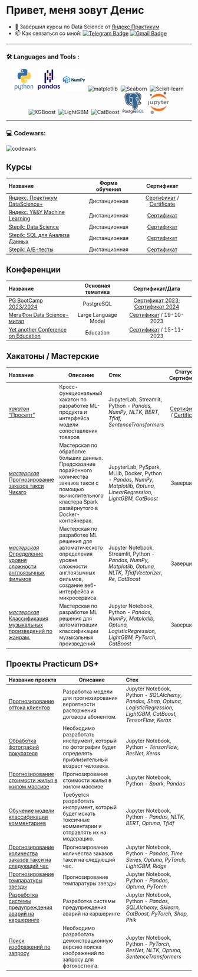 # Привет, меня зовут Денис

- :book: Завершил курсы по Data Science от [Яндекс Практикум](https://practicum.yandex.ru/data-scientist-plus/?utm_source=partners&utm_medium=ratingoff&utm_campaign=partners_ratingoff_data-scientist-plus)
- :mailbox: Как связаться со мной: [![Telegram Badge](https://img.shields.io/badge/-mukhanovdv-blue?style=flat&logo=Telegram&logoColor=white)](https://t.me/mukhanovdv) [![Gmail Badge](https://img.shields.io/badge/-Gmail-red?style=flat&logo=Gmail&logoColor=white)](mailto:ds.mukhanov@gmail.com)
---

### :hammer_and_wrench: Languages and Tools :

<div align="center">
  <img src="https://github.com/devicons/devicon/blob/master/icons/python/python-original-wordmark.svg" title="Python" alt="Python" width="60" height="60"/>&nbsp;
  <img src="https://github.com/devicons/devicon/blob/master/icons/pandas/pandas-original-wordmark.svg" title="Pandas" alt="Pandas" width="60" height="60"/>&nbsp;
  <img src="https://github.com/devicons/devicon/blob/master/icons/numpy/numpy-original-wordmark.svg" title="Numpy" alt="Numpy" width="60" height="60"/>&nbsp;
  <img src="https://upload.wikimedia.org/wikipedia/commons/0/01/Created_with_Matplotlib-logo.svg" title="matplotlib" alt="matplotlib" width="60" height="60"/>&nbsp;
  <img src="https://seaborn.pydata.org/_images/logo-tall-lightbg.svg" title="Seaborn" alt="Seaborn" width="60" height="60"/>&nbsp;
  <img src="https://upload.wikimedia.org/wikipedia/commons/0/05/Scikit_learn_logo_small.svg" title="Scikit-learn" alt="Scikit-learn" width="60" height="60"/>&nbsp;
  <img src="https://xgboost.ai/images/logo/xgboost-logo.png" title="XGBoost" alt="XGBoost" width="100" height="40"/>&nbsp;
  <img src="https://lightgbm.readthedocs.io/en/v3.3.2/_images/LightGBM_logo_black_text.svg" title="LightGBM" alt="LightGBM" width="80" height="40"/>&nbsp;
  <img src="https://upload.wikimedia.org/wikipedia/commons/c/cc/CatBoostLogo.png" title="CatBoost" alt="CatBoost" width="60" height="60"/>&nbsp;
  <img src="https://github.com/devicons/devicon/blob/master/icons/postgresql/postgresql-original-wordmark.svg" title="PostgreSQL" alt="PostgreSQL" width="60" height="60"/>&nbsp;
  <img src="https://github.com/devicons/devicon/blob/master/icons/jupyter/jupyter-original-wordmark.svg" title="Jupyter" alt="Jupyter" width="60" height="60"/>
</div>

---

### 💻 Codewars:

![codewars](https://www.codewars.com/users/Denis_Mukhanov/badges/large)

## Курсы

| Название | Форма обучения | Сертификат |
| :--- | :---: | :---: |
| [Яндекс. Практикум DataScience+](https://practicum.yandex.ru/profile/data-scientist-plus/) | Дистанционная | [Сертификат](https://github.com/Denis-Mukhanov/denis-mukhanov/blob/main/certificates/сertificate_Ya_DSp_rus.pdf) / [Certificate](https://github.com/Denis-Mukhanov/denis-mukhanov/blob/main/certificates/сertificate_Ya_DSp_eng.pdf) |
| [Яндекс. Y&&Y Machine Learning](https://yandex.ru/yaintern/training/ml-training) | Дистанционная | [Сертификат](https://github.com/Denis-Mukhanov/denis-mukhanov/blob/main/certificates/Young&&Yandex.pdf) |
| [Stepik: Data Science](https://stepik.org/course/113596/info) | Дистанционная | [Сертификат](https://github.com/Denis-Mukhanov/denis-mukhanov/blob/main/certificates/stepik-certificate-113596-1c96123.pdf) |
| [Stepik: SQL для Анализа Данных](https://stepik.org/course/116332/info) | Дистанционная | [Сертификат](https://github.com/Denis-Mukhanov/denis-mukhanov/blob/main/certificates/stepik-certificate-116332-60e4dd0.pdf) |
| [Stepik: А/Б-тесты](https://stepik.org/course/194930/info) | Дистанционная | [Сертификат](https://github.com/Denis-Mukhanov/denis-mukhanov/blob/main/certificates/stepik-certificate-194930-92a1c0a.pdf) |

## Конференции

| Название | Основная тематика | Сертификат/Дата |
| :--- | :---: | :---: |
| [PG BootCamp 2023/2024](https://pgbootcamp.ru/) | PostgreSQL | [Сертификат 2023](https://github.com/Denis-Mukhanov/denis-mukhanov/blob/main/certificates/PG_BootCamp_Russia_2023.pdf); [Сертификат 2024](https://github.com/Denis-Mukhanov/denis-mukhanov/blob/main/certificates/PG_BootCamp_2024_Minsk.pdf)|
| [МегаФон Data Science-митап](https://networkly.app/event/3651) | Large Language Model | [Сертификат](https://github.com/Denis-Mukhanov/denis-mukhanov/blob/main/certificates/meet_up_megafon_LLM_2023.pdf) / 19-10-2023|
| [Yet another Conference on Education](https://yace.yandex.ru/) | Education | [Сертификат](https://github.com/Denis-Mukhanov/denis-mukhanov/blob/main/certificates/Yet_another_Conference_on_Education_2023.pdf) / 15-11-2023|

## Хакатоны / Мастерские

| Название | Описание | Стек | Статус/Сертификат |
| :--- | --- | :--- | :---: |
| [*хакатон* “Просепт”](https://github.com/Denis-Mukhanov/prosept_compare_service) | Кросс-функциональный хакатон по разработке ML-продукта и интерфейса модели сопоставления товаров | JupyterLab, Streamlit, Python - *Pandas, NumPy, NLTK, BERT, Tfidf, SentenceTransformers* | [Сертификат](https://github.com/Denis-Mukhanov/denis-mukhanov/blob/main/certificates/prosept_best_ds.pdf) / [Certificate](https://github.com/Denis-Mukhanov/denis-mukhanov/blob/main/certificates/prosept_en.pdf) |
| [*мастерская* Прогнозирование заказов такси Чикаго](https://github.com/Denis-Mukhanov/Chicago_taxi_trips_BigData) | Мастерская по обработке больших данных. Предсказание порайонного количества заказов такси с помощью вычислительного кластера Spark развёрнутого в Docker-контейнерах. | JupyterLab, PySpark, MLlib, Docker, Python - *Pandas, NumPy, Matplotlib, Optuna, LinearRegression, LightGBM, CatBoost* | Завершена |
| [*мастерская* Определение уровня сложности англоязычных фильмов](https://github.com/Denis-Mukhanov/english-score) | Мастерская по разработке ML решения для автоматического определения уровня сложности англоязычных фильмов, создание веб-интерфейса и микросервиса. | Jupyter Notebook, Streamlit, Python - *Pandas, NumPy, Matplotlib, Optuna, NLTK, TfidfVectorizer, Re, CatBoost* | Завершена |
| [*мастерская* Классификация музыкальных произведений по жанрам.](https://github.com/Denis-Mukhanov/music-genre-prediction) | Мастерская по разработке ML решения для автоматизации классификации музыкальных произведений | Jupyter Notebook, Python - *Pandas, NumPy, Matplotlib, Optuna, LogisticRegression, LightGBM, PyTorch, CatBoost* | Завершена |

## Проекты Practicum DS+

| Название проекта | Описание | Стек | 
| :--- | --- | :--- |
| [Прогнозирование оттока клиентов](https://github.com/Denis-Mukhanov/client-churn-prediction) | Разработка модели для прогнозирования вероятности расторжения договора абонентом. | Jupyter Notebook, Python - *SQLAlchemy, Pandas, Shap, Optuna, LogisticRegression, LightGBM, CatBoost, TensorFlow, Keras* |
| [Обработка фотографий покупателя](https://github.com/Denis-Mukhanov/age-estimation) | Необходимо разработать инструмент, который по фотографии будет определять приблизительный возраст человека. | Jupyter Notebook, Python - *TensorFlow, ResNet, Keras* |
| [Прогнозирование стоимости жилья в жилом массиве](https://github.com/Denis-Mukhanov/spark-home-value-prediction) | Прогнозирование стоимости жилья в жилом массиве | Jupyter Notebook, Python - *Spark, Pandas* |
| [Обучение модели классификации комментариев](https://github.com/Denis-Mukhanov/toxic-comments) | Требуется разработать инструмент, который будет искать токсичные комментарии и отправлять их на модерацию. | Jupyter Notebook, Python - *Pandas, NLTK, BERT, Optuna, Tfidf* |
| [Прогнозирование количества заказов такси на следующий час](https://github.com/Denis-Mukhanov/forecast-of-taxi-orders) | Прогнозирование количества заказов такси на следующий час. | Jupyter Notebook, Python - *Pandas, Time Series, Optuna, PyTorch, LightGBM, Ridge* |
| [Прогнозирование темпаратуры звезды](https://github.com/Denis-Mukhanov/determining-temperature-stars) | Прогнозирование темпаратуры звезды | Jupyter Notebook, Python - *Pandas, Optuna, PyTorch* |
| [Разработка системы предупреждения аварий на каршеринге](https://github.com/Denis-Mukhanov/road-accident-risk) | Разработка системы предупреждения аварий на каршеринге | Jupyter Notebook, Python - *Pandas, SQLAlchemy, Sklearn, CatBoost, PyTorch, Shap, Phik* |
| [Поиск изображений по запросу](https://github.com/Denis-Mukhanov/search-by-images) | Необходимо разработать демонстрационную версию поиска изображений по запросу для фотохостинга. | Jupyter Notebook, Python - *PyTorch, ResNet, NLTK, Optuna, SentenceTransformers* |
